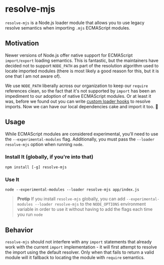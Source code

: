 # resolve-mjs

`resolve-mjs` is a Node.js loader module that allows you to use legacy resolve semantics when importing `.mjs` ECMAScript modules.

## Motivation
Newer versions of Node.js offer native support for ECMAScript `import/export` loading semantics. This is fantastic, but the maintainers have decided not to support `NODE_PATH` as part of the resolution algorithm used to locate imported modules (there is most likely a good reason for this, but it is one that I am not aware of).

We use `NODE_PATH` liberally across our organization to keep our `require` references clean, so the fact that it's not supported by `import` has been an impediment to our adoption of native ECMAScript modules. Or at least it was, before we found out you can write [custom loader hooks](https://nodejs.org/api/esm.html#esm_resolve_hook) to resolve imports. Now we can have our local dependencies cake and import it too. 🍰

## Usage
While ECMAScript modules are considered experimental, you'll need to use the `--experimental-modules` flag. Additionally, you must pass the `--loader resolve-mjs` option when running `node`.

### Install It (globally, if you're into that)
`npm install [-g] resolve-mjs`

### Use It
`node --experimental-modules --loader resolve-mjs app/index.js`

> **Protip** If you install `resolve-mjs` globally, you can add `--experimental-modules --loader resolve-mjs` to the `NODE_OPTIONS` environment variable in order to use it without having to add the flags each time you run `node`

## Behavior
`resolve-mjs` should not interfere with any `import` statements that already work with the current `import` implementation - it will first attempt to resolve the import using the default resolver. Only when that fails to return a valid module will it fallback to locating the module with `require` semantics.
